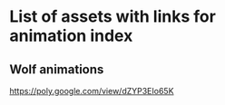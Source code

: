 # List of assets with links for animation index

## Wolf animations
https://poly.google.com/view/dZYP3EIo65K